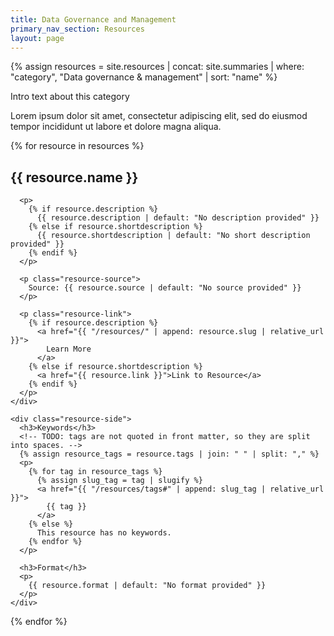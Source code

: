 ```yaml
---
title: Data Governance and Management
primary_nav_section: Resources
layout: page
---
```


{% assign resources = site.resources | concat: site.summaries | where: "category", "Data governance & management" | sort: "name" %}

<p class="resource-introduction">
  <p>Intro text about this category</p>

  <p>Lorem ipsum dolor sit amet, consectetur adipiscing elit, sed do eiusmod tempor incididunt ut labore et dolore magna aliqua.</p>
</p>

{% for resource in resources %}
  <div class="resource">
    <div class="resource-main">
      <h2>{{ resource.name }}</h2>

      <p>
        {% if resource.description %}
          {{ resource.description | default: "No description provided" }}
        {% else if resource.shortdescription %}
          {{ resource.shortdescription | default: "No short description provided" }}
        {% endif %}
      </p>

      <p class="resource-source">
        Source: {{ resource.source | default: "No source provided" }}
      </p>

      <p class="resource-link">
        {% if resource.description %}
          <a href="{{ "/resources/" | append: resource.slug | relative_url }}">
            Learn More
          </a>
        {% else if resource.shortdescription %}
          <a href="{{ resource.link }}">Link to Resource</a>
        {% endif %}
      </p>
    </div>

    <div class="resource-side">
      <h3>Keywords</h3>
      <!-- TODO: tags are not quoted in front matter, so they are split into spaces. -->
      {% assign resource_tags = resource.tags | join: " " | split: "," %}
      <p>
        {% for tag in resource_tags %}
          {% assign slug_tag = tag | slugify %}
          <a href="{{ "/resources/tags#" | append: slug_tag | relative_url }}">
            {{ tag }}
          </a>
        {% else %}
          This resource has no keywords.
        {% endfor %}
      </p>

      <h3>Format</h3>
      <p>
        {{ resource.format | default: "No format provided" }}
      </p>
    </div>
  </div>
{% endfor %}
